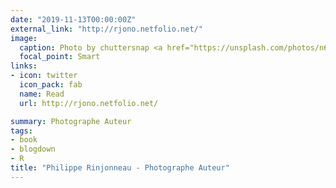 ```yaml
---
date: "2019-11-13T00:00:00Z"
external_link: "http://rjono.netfolio.net/"
image:
  caption: Photo by chuttersnap <a href="https://unsplash.com/photos/n6i-4OrOL68">on Unsplash </a>
  focal_point: Smart
links:
- icon: twitter
  icon_pack: fab
  name: Read
  url: http://rjono.netfolio.net/

summary: Photographe Auteur
tags:
- book
- blogdown
- R
title: "Philippe Rinjonneau - Photographe Auteur"
---
```


